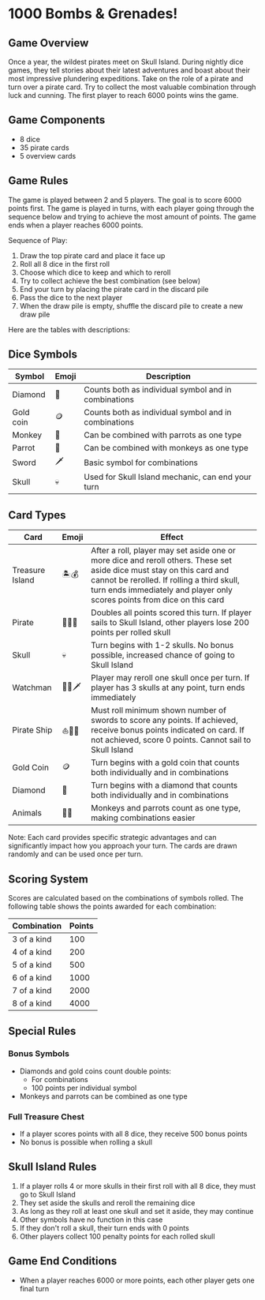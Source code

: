 # 1000 Bombs & Grenades!

## Game Overview

Once a year, the wildest pirates meet on Skull Island. During nightly dice games, they tell stories about their latest adventures and boast about their most impressive plundering expeditions. Take on the role of a pirate and turn over a pirate card. Try to collect the most valuable combination through luck and cunning. The first player to reach 6000 points wins the game.

## Game Components

- 8 dice
- 35 pirate cards
- 5 overview cards

## Game Rules

The game is played between 2 and 5 players. The goal is to score 6000 points first. The game is played in turns, with each player going through the sequence below and trying to achieve the most amount of points. The game ends when a player reaches 6000 points.

Sequence of Play:

1. Draw the top pirate card and place it face up
2. Roll all 8 dice in the first roll
3. Choose which dice to keep and which to reroll
4. Try to collect achieve the best combination (see below)
5. End your turn by placing the pirate card in the discard pile
6. Pass the dice to the next player
7. When the draw pile is empty, shuffle the discard pile to create a new draw pile

Here are the tables with descriptions:

## Dice Symbols

| Symbol    | Emoji | Description                                          |
| --------- | ----- | ---------------------------------------------------- |
| Diamond   | 💎    | Counts both as individual symbol and in combinations |
| Gold coin | 🪙    | Counts both as individual symbol and in combinations |
| Monkey    | 🐒    | Can be combined with parrots as one type             |
| Parrot    | 🦜    | Can be combined with monkeys as one type             |
| Sword     | 🗡️    | Basic symbol for combinations                        |
| Skull     | 💀    | Used for Skull Island mechanic, can end your turn    |

## Card Types

| Card            | Emoji | Effect                                                                                                                                                                                                                                          |
| --------------- | ----- | ----------------------------------------------------------------------------------------------------------------------------------------------------------------------------------------------------------------------------------------------- |
| Treasure Island | 🏝️💰  | After a roll, player may set aside one or more dice and reroll others. These set aside dice must stay on this card and cannot be rerolled. If rolling a third skull, turn ends immediately and player only scores points from dice on this card |
| Pirate          | 🏴‍☠️👑  | Doubles all points scored this turn. If player sails to Skull Island, other players lose 200 points per rolled skull                                                                                                                            |
| Skull           | 💀    | Turn begins with 1-2 skulls. No bonus possible, increased chance of going to Skull Island                                                                                                                                                       |
| Watchman        | 💂‍♂️🗡️  | Player may reroll one skull once per turn. If player has 3 skulls at any point, turn ends immediately                                                                                                                                           |
| Pirate Ship     | ⛵🏴‍☠️  | Must roll minimum shown number of swords to score any points. If achieved, receive bonus points indicated on card. If not achieved, score 0 points. Cannot sail to Skull Island                                                                 |
| Gold Coin       | 🪙    | Turn begins with a gold coin that counts both individually and in combinations                                                                                                                                                                  |
| Diamond         | 💎    | Turn begins with a diamond that counts both individually and in combinations                                                                                                                                                                    |
| Animals         | 🐒🦜  | Monkeys and parrots count as one type, making combinations easier                                                                                                                                                                               |

Note: Each card provides specific strategic advantages and can significantly impact how you approach your turn. The cards are drawn randomly and can be used once per turn.

## Scoring System

Scores are calculated based on the combinations of symbols rolled. The following table shows the points awarded for each combination:

| Combination | Points |
| ----------- | ------ |
| 3 of a kind | 100    |
| 4 of a kind | 200    |
| 5 of a kind | 500    |
| 6 of a kind | 1000   |
| 7 of a kind | 2000   |
| 8 of a kind | 4000   |

## Special Rules

### Bonus Symbols

- Diamonds and gold coins count double points:
  - For combinations
  - 100 points per individual symbol
- Monkeys and parrots can be combined as one type

### Full Treasure Chest

- If a player scores points with all 8 dice, they receive 500 bonus points
- No bonus is possible when rolling a skull

## Skull Island Rules

1. If a player rolls 4 or more skulls in their first roll with all 8 dice, they must go to Skull Island
2. They set aside the skulls and reroll the remaining dice
3. As long as they roll at least one skull and set it aside, they may continue
4. Other symbols have no function in this case
5. If they don't roll a skull, their turn ends with 0 points
6. Other players collect 100 penalty points for each rolled skull

## Game End Conditions

- When a player reaches 6000 or more points, each other player gets one final turn
